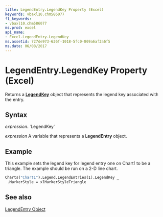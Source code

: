 ```yaml
---
title: LegendEntry.LegendKey Property (Excel)
keywords: vbaxl10.chm586077
f1_keywords:
- vbaxl10.chm586077
ms.prod: excel
api_name:
- Excel.LegendEntry.LegendKey
ms.assetid: 727de973-636f-1018-5fc0-809a6af3a6f5
ms.date: 06/08/2017
---
```



# LegendEntry.LegendKey Property (Excel)

Returns a  **[LegendKey](Excel.LegendKey(objec).md)** object that represents the legend key associated with the entry.


## Syntax

 _expression_. 'LegendKey'

 _expression_ A variable that represents a **LegendEntry** object.


## Example

This example sets the legend key for legend entry one on Chart1 to be a triangle. The example should be run on a 2-D line chart.


```vb
Charts("Chart1").Legend.LegendEntries(1).LegendKey _ 
 .MarkerStyle = xlMarkerStyleTriangle
```


## See also


[LegendEntry Object](Excel.LegendEntry(objec).md)

